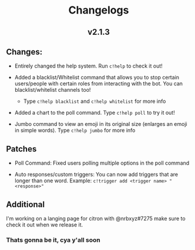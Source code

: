 <h1 align = 'center'> Changelogs </h1> 

<h2 align = 'center'> v2.1.3 </h2> 

## Changes: 

- Entirely changed the help system. Run `c!help` to check it out!

- Added a blacklist/Whitelist command that allows you to stop certain users/people with certain roles from interacting with the bot. You can blacklist/whitelist channels too! 
    - Type `c!help blacklist` and `c!help whitelist` for more info
    
- Added a chart to the poll command. Type `c!help poll` to try it out! 

- Jumbo command to view an emoji in its original size (enlarges an emoji in simple words). Type `c!help jumbo` for more info 

## Patches

- Poll Command: Fixed users polling multiple options in the poll command

- Auto responses/custom triggers: You can now add triggers that are longer than one word. Example: `c!trigger add <trigger name> "<response>" `

## Additional

I'm working on a langing page for citron with @nrbxyz#7275 make sure to check it out when we release it.

### Thats gonna be it, cya y'all soon 
